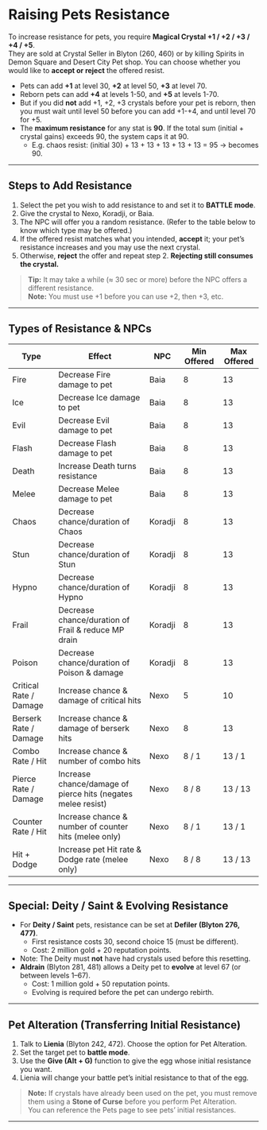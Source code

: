 # Raising Pets Resistance

To increase resistance for pets, you require **Magical Crystal +1 / +2 / +3 / +4 / +5**.  
They are sold at Crystal Seller in Blyton (260, 460) or by killing Spirits in Demon Square and Desert City Pet shop. You can choose whether you would like to **accept or reject** the offered resist.

- Pets can add **+1** at level 30, **+2** at level 50, **+3** at level 70.  
- Reborn pets can add **+4** at levels 1-50, and **+5** at levels 1-70.  
- But if you did **not** add +1, +2, +3 crystals before your pet is reborn, then you must wait until level 50 before you can add +1-+4, and until level 70 for +5.  
- The **maximum resistance** for any stat is **90**. If the total sum (initial + crystal gains) exceeds 90, the system caps it at 90.  
    - E.g. chaos resist: (initial 30) + 13 + 13 + 13 + 13 + 13 = 95 → becomes 90.

---

## Steps to Add Resistance

1. Select the pet you wish to add resistance to and set it to **BATTLE mode**.  
2. Give the crystal to Nexo, Koradji, or Baia.  
3. The NPC will offer you a random resistance. (Refer to the table below to know which type may be offered.)  
4. If the offered resist matches what you intended, **accept** it; your pet’s resistance increases and you may use the next crystal.  
5. Otherwise, **reject** the offer and repeat step 2. **Rejecting still consumes the crystal.**  

> **Tip:** It may take a while (≈ 30 sec or more) before the NPC offers a different resistance.  
> **Note:** You must use +1 before you can use +2, then +3, etc.

---

## Types of Resistance & NPCs

| Type                   | Effect                                                       | NPC     | Min Offered | Max Offered |
| ---------------------- | ------------------------------------------------------------ | ------- | ----------- | ----------- |
| Fire                   | Decrease Fire damage to pet                                  | Baia    | 8           | 13          |
| Ice                    | Decrease Ice damage to pet                                   | Baia    | 8           | 13          |
| Evil                   | Decrease Evil damage to pet                                  | Baia    | 8           | 13          |
| Flash                  | Decrease Flash damage to pet                                 | Baia    | 8           | 13          |
| Death                  | Increase Death turns resistance                              | Baia    | 8           | 13          |
| Melee                  | Decrease Melee damage to pet                                 | Baia    | 8           | 13          |
| Chaos                  | Decrease chance/duration of Chaos                            | Koradji | 8           | 13          |
| Stun                   | Decrease chance/duration of Stun                             | Koradji | 8           | 13          |
| Hypno                  | Decrease chance/duration of Hypno                            | Koradji | 8           | 13          |
| Frail                  | Decrease chance/duration of Frail & reduce MP drain          | Koradji | 8           | 13          |
| Poison                 | Decrease chance/duration of Poison & damage                  | Koradji | 8           | 13          |
| Critical Rate / Damage | Increase chance & damage of critical hits                    | Nexo    | 5           | 10          |
| Berserk Rate / Damage  | Increase chance & damage of berserk hits                     | Nexo    | 8           | 13          |
| Combo Rate / Hit       | Increase chance & number of combo hits                       | Nexo    | 8 / 1       | 13 / 1      |
| Pierce Rate / Damage   | Increase chance/damage of pierce hits (negates melee resist) | Nexo    | 8 / 8       | 13 / 13     |
| Counter Rate / Hit     | Increase chance & number of counter hits (melee only)        | Nexo    | 8 / 1       | 13 / 1      |
| Hit + Dodge            | Increase pet Hit rate & Dodge rate (melee only)              | Nexo    | 8 / 8       | 13 / 13     |

---

## Special: Deity / Saint & Evolving Resistance

- For **Deity / Saint** pets, resistance can be set at **Defiler (Blyton 276, 477)**.  
    - First resistance costs 30, second choice 15 (must be different).  
    - Cost: 2 million gold + 20 reputation points.  
- Note: The Deity must **not** have had crystals used before this resetting.  
- **Aldrain** (Blyton 281, 481) allows a Deity pet to **evolve** at level 67 (or between levels 1–67).  
    - Cost: 1 million gold + 50 reputation points.  
    - Evolving is required before the pet can undergo rebirth.

---

## Pet Alteration (Transferring Initial Resistance)

1. Talk to **Lienia** (Blyton 242, 472). Choose the option for Pet Alteration.  
2. Set the target pet to **battle mode**.  
3. Use the **Give (Alt + G)** function to give the egg whose initial resistance you want.  
4. Lienia will change your battle pet’s initial resistance to that of the egg.

> **Note:** If crystals have already been used on the pet, you must remove them using a **Stone of Curse** before you perform Pet Alteration.  
> You can reference the Pets page to see pets’ initial resistances.

---

